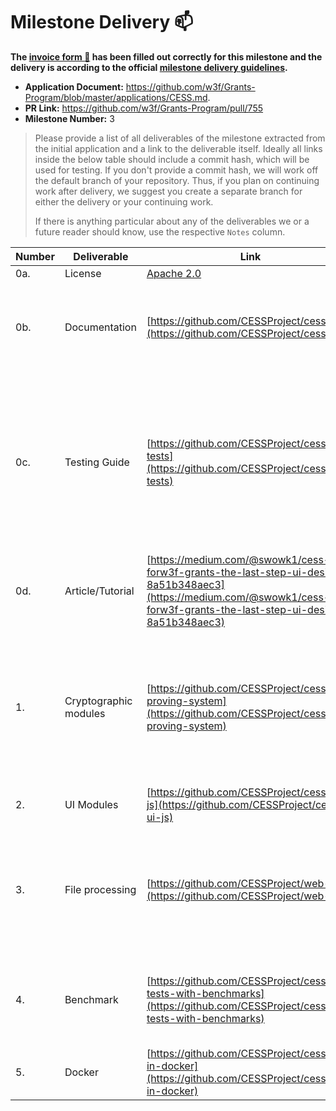 # Milestone Delivery :mailbox:

**The [invoice form :pencil:](https://docs.google.com/forms/d/e/1FAIpQLSfmNYaoCgrxyhzgoKQ0ynQvnNRoTmgApz9NrMp-hd8mhIiO0A/viewform) has been filled out correctly for this milestone and the delivery is according to the official [milestone delivery guidelines](https://github.com/w3f/Grants-Program/blob/master/docs/milestone-deliverables-guidelines.md).**

- **Application Document:** https://github.com/w3f/Grants-Program/blob/master/applications/CESS.md.
- **PR Link:** https://github.com/w3f/Grants-Program/pull/755
- **Milestone Number:** 3

> Please provide a list of all deliverables of the milestone extracted from the initial application and a link to the deliverable itself. Ideally all links inside the below table should include a commit hash, which will be used for testing. If you don't provide a commit hash, we will work off the default branch of your repository. Thus, if you plan on continuing work after delivery, we suggest you create a separate branch for either the delivery or your continuing work.
>
> If there is anything particular about any of the deliverables we or a future reader should know, use the respective `Notes` column.

| Number | Deliverable           | Link                                                                                                                                                                     | Notes                                                                                                                                      |
| ------ | --------------------- | ------------------------------------------------------------------------------------------------------------------------------------------------------------------------ | ------------------------------------------------------------------------------------------------------------------------------------------ |
| 0a.    | License               | [Apache 2.0](https://github.com/CESSProject/cess/blob/main/LICENSE)                                                                                                      |                                                                                                                                            |
| 0b.    | Documentation         | [https://github.com/CESSProject/cess](https://github.com/CESSProject/cess)                                                                                               | An application manual and a basic tutorial that introduces the functions of clients.                                                       |
| 0c.    | Testing Guide         | [https://github.com/CESSProject/cess#run-tests](https://github.com/CESSProject/cess#run-tests)                                                                           | Core functions in pallets are covered by unit tests to ensure functionality and robustness. Tests can be run in the docker container also. |
| 0d.    | Article/Tutorial      | [https://medium.com/@swowk1/cess-forw3f-grants-the-last-step-ui-design-8a51b348aec3](https://medium.com/@swowk1/cess-forw3f-grants-the-last-step-ui-design-8a51b348aec3) | An article that explains the work done as part of the grant.                                                                               |
| 1.     | Cryptographic modules | [https://github.com/CESSProject/cess-proving-system](https://github.com/CESSProject/cess-proving-system)                                                                 | Cryptographic modules including inner product functional encryption and the associated zero-knowledge proof for storage proof.             |
| 2.     | UI Modules            | [https://github.com/CESSProject/cess-ui-js](https://github.com/CESSProject/cess-ui-js)                                                                                   | A user-friendly block explorer.                                                                                                            |
| 3.     | File processing       | [https://github.com/CESSProject/web-app](https://github.com/CESSProject/web-app)                                                                                         | Web application with abundant file operation services, including file upload, download, share, delete, etc.                                |
| 4.     | Benchmark             | [https://github.com/CESSProject/cess#run-tests-with-benchmarks](https://github.com/CESSProject/cess#run-tests-with-benchmarks)                                           | Perform unit tests on the individual algorithms to ensure system safety.                                                                   |
| 5.     | Docker                | [https://github.com/CESSProject/cess#run-in-docker](https://github.com/CESSProject/cess#run-in-docker)                                                                   |                                                                                                                                            |

